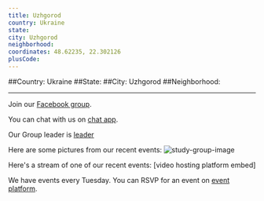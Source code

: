 ```yaml
---
title: Uzhgorod
country: Ukraine
state: 
city: Uzhgorod
neighborhood: 
coordinates: 48.62235, 22.302126
plusCode:
---
```


##Country: Ukraine
##State: 
##City: Uzhgorod
##Neighborhood: 
*****
Join our [Facebook group](https://www.facebook.com/groups/free.code.camp.uzhgorod).

You can chat with us on [chat app]().

Our Group leader is [leader]()

Here are some pictures from our recent events:
![study-group-image]()

Here's a stream of one of our recent events:
[video hosting platform embed]

We have events every Tuesday. You can RSVP for an event on [event platform]().
